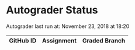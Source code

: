# Autograder Status
Autograder last run at: November 23, 2018 at 18:20

| GitHub ID | Assignment | Graded Branch |
|-----------|------------|---------------|
